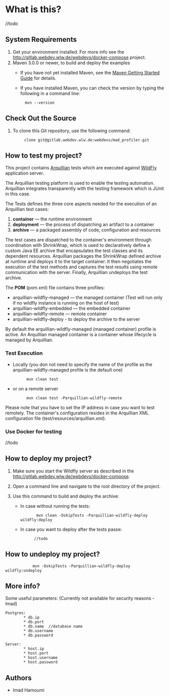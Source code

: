 # What is this? #

//todo


## System Requirements ##

1. Get your environment installed. For more info see the  http://gitlab.webdev.wlw.de/webdevs/docker-compose project.
2. Maven 3.0.0 or newer, to build and deploy the examples
    * If you have not yet installed Maven, see the [Maven Getting Started Guide](http://maven.apache.org/guides/getting-started/index.html) for details.
    * If you have installed Maven, you can check the version by typing the following in a command line:
	
            mvn --version

## Check Out the Source ##

1. To clone this Git repository, use the following command:

            clone git@gitlab.webdev.wlw.de:webdevs/mad_profiler.git

## How to test my project? ##

This project contains   [Arquillian](http://arquillian.org/) tests which are executed against [WildFly](http://wildfly.org/) application server.

The Arquillian testing platform is used to enable the testing automation. Arquillian integrates transparently with the testing framework which is JUnit in this case.

The Tests defines the three core aspects needed for the execution of an Arquillian test cases:

1. **container** — the runtime environment
2. **deployment** — the process of dispatching an artifact to a container
3. **archive** — a packaged assembly of code, configuration and resources

The test cases are dispatched to the container's environment through coordination with ShrinkWrap, which is used to declaratively define a custom Java EE archive that encapsulates the test classes and its dependent resources. Arquillian packages the ShrinkWrap defined archive at runtime and deploys it to the target container. It then negotiates the execution of the test methods and captures the test results using remote communication with the server. Finally, Arquillian undeploys the test archive.

The **POM** (pom.xml) file contains three profiles:

* arquillian-wildfly-managed — the managed container (Test will run only if no wildfly instance is running on the host of test)
* arquillian-wildfly-embedded — the embedded container
* arquillian-wildfly-remote — remote container
* arquillian-wildfly-deploy - to deploy the archive to the server

By default the arquillian-wildfly-managed (managed container) profile is active. An Arquillian managed container is a container whose lifecycle is managed by Arquillian.

### Test Execution ###

* Locally (you don not need to specify the name of the profile as the arquillian-wildfly-managed profile is the default one)

            mvn clean test

* or on a remote server

            mvn clean test -Parquillian-wildfly-remote

Please note that you have to set the IP address in case you want to test remotely.
The container's configuration resides in the Arquillian XML configuration file  (test/resources/arquillian.xml).

### Use Docker for testing ###

//todo

## How to deploy my project? ##

1. Make sure you start the Wildfly server as described in the http://gitlab.webdev.wlw.de/webdevs/docker-compose.
2. Open a command line and navigate to the root directory of the project.
3. Use this command to build and deploy the archive:

    + In case without running the tests:
    
                 mvn clean -DskipTests -Parquillian-wildfly-deploy  wildfly:deploy
    
    + In case you want to deploy after the tests passe: 

                //todo
 

## How to undeploy my project? ##

                mvn -DskipTests -Parquillian-wildfly-deploy  wildfly:undeploy


## More info? ##


Some useful parameters: (Currently not available for security reasons - Imad)

    Postgres:
            * db.ip
            * db.port 
            * db.name  //database name
            * db.username
            * db.password

    Server:
            * host.ip
            * host.port 
            * host.username
            * host.password
                
                
## Authors    
         
 * Imad Hamoumi
